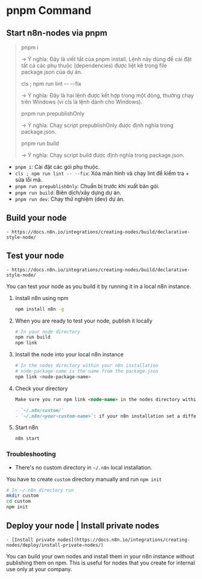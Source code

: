 # pnpm Command

## Start n8n-nodes via pnpm

> pnpm i
>
> -> Ý nghĩa: Đây là viết tắt của pnpm install. Lệnh này dùng để cài đặt tất cả các phụ thuộc (dependencies) được liệt kê trong file package.json của dự án.
>
> cls ; npm run lint -- --fix
>
> -> Ý nghĩa: Đây là hai lệnh được kết hợp trong một dòng, thường chạy trên Windows (vì cls là lệnh dành cho Windows).
>
> pnpm run prepublishOnly
>
> -> Ý nghĩa: Chạy script prepublishOnly được định nghĩa trong package.json.
>
> pnpm run build
>
> -> Ý nghĩa: Chạy script build được định nghĩa trong package.json.

- `pnpm i`: Cài đặt các gói phụ thuộc.
- `cls ; npm run lint -- --fix`: Xóa màn hình và chạy lint để kiểm tra + sửa lỗi mã.
- `pnpm run prepublishOnly`: Chuẩn bị trước khi xuất bản gói.
- `pnpm run build`: Biên dịch/xây dựng dự án.
- `pnpm run dev`: Chạy thử nghiệm (dev) dự án.

## Build your node

    - https://docs.n8n.io/integrations/creating-nodes/build/declarative-style-node/

## Test your node

    - https://docs.n8n.io/integrations/creating-nodes/build/declarative-style-node/

You can test your node as you build it by running it in a local n8n instance.

1. Install n8n using npm

   ```bash
   npm install n8n -g
   ```

2. When you are ready to test your node, publish it locally
   ```bash
   # In your node directory
   npm run build
   npm link
   ```
3. Install the node into your local n8n instance
   ```bash
   # In the nodes directory within your n8n installation
   # node-package-name is the name from the package.json
   npm link <node-package-name>
   ```
4. Check your directory

   ```markdown
   Make sure you run npm link <node-name> in the nodes directory within your n8n installation. This can be:

   - `~/.n8n/custom/`
   - `~/.n8n/<your-custom-name>`: if your n8n installation set a different name using `N8N_CUSTOM_EXTENSIONS`.
   ```

5. Start n8n
   ```bash
   n8n start
   ```

### Troubleshooting

- There's no custom directory in `~/.n8n` local installation.

You have to create `custom` directory manually and run `npm init`

```bash
# In ~/.n8n directory run
mkdir custom
cd custom
npm init
```

## Deploy your node | Install private nodes

    - [Install private nodes](https://docs.n8n.io/integrations/creating-nodes/deploy/install-private-nodes/)

You can build your own nodes and install them in your n8n instance without publishing them on npm. This is useful for nodes that you create for internal use only at your company.
